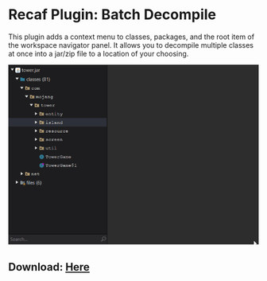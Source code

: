 # Recaf Plugin: Batch Decompile

This plugin adds a context menu to classes, packages, and the root item of the workspace navigator panel. It allows you to decompile multiple classes at once into a jar/zip file to a location of your choosing.

![demo](demo.gif)

## Download: [Here](https://github.com/Recaf-Plugins/Batch-Decompile/releases)